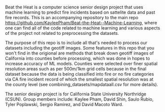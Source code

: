 Beat the Heat is a computer science senior design project that uses machine learning to predict fire incidents based on sattelite data and past fire records. This is an accompanying repository to the main repo https://github.com/KayleePham/Beat-the-Heat--Machine-Learning, where one can find all of the code related to machine learning and various aspects of the project not related to preprocessing the datasets. 

The purpose of this repo is to include all that's needed to process our datasets including the geotiff images. Some features in this repo that you won't find in the origional are methods that break down geotiff images of California into counties before processing, which was done in hopes to increase accuracy of ML models. Counties were selected over finer spatial resolution areas such as per 500m/1km grid cells because in the final dataset because the data is being classified into fire or no fire categories via CA fire incident record of which the smallest spatial resolution was at the county level (see combining_datasets/mapdataall.csv for more details).

The senior design project is for California State University Northridge (CSUN). Group members include: Kaylee Pham, David Shin, Saulo Rubio, Tyler Poplawski, Sergio Ramirez, and David Macoto Ward.
